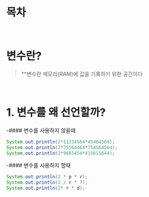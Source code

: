 # 목차



<br/>

# 변수란?

>**변수란 메모리(RAM)에 값을 기록하기 위한 공간이다

<br/>

# 1. 변수를 왜 선언할까?


-#### 변수를 사용하지 않을때

```java
System.out.println(2*11234564*45464564);
System.out.println(2*75564464*754564564);
System.out.println(2*9665454*415615644);
```


-#### 변수를 사용하지 할때

```java
System.out.println(2 * p * r);
System.out.println(2 / r * 7);
System.out.println(2* r * d);
```
